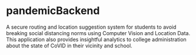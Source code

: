 # pandemicBackend
A secure routing and location suggestion system for students to avoid breaking social distancing norms using Computer Vision and Location Data. This application also provides insightful analytics to college administration about the state of CoVID in their vicinity and school.  
